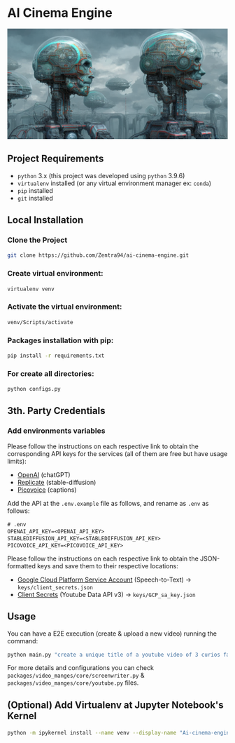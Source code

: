 # AI Cinema Engine

![Futuristic Cinema by Stable Diffusion](statics/images/logo.png)

## Project Requirements

- `python` 3.x (this project was developed using `python` 3.9.6)
- `virtualenv` installed (or any virtual environment manager ex: `conda`) 
- `pip` installed
- `git` installed

## Local Installation

### Clone the Project
```bash
git clone https://github.com/Zentra94/ai-cinema-engine.git
```

### Create virtual environment:
```bash
virtualenv venv
```
### Activate the virtual environment:
```bash
venv/Scripts/activate
```
### Packages installation with pip:
```bash
pip install -r requirements.txt
```
### For create all directories:
```bash
python configs.py
```

## 3th. Party Credentials

### Add environments variables

Please follow the instructions on each respective link to obtain the corresponding API 
keys for the services (all of them are free but have usage limits):

- [OpenAI](https://help.openai.com/en/articles/4936850-where-do-i-find-my-secret-api-key) (chatGPT)
- [Replicate](https://replicate.com/docs/get-started/python) (stable-diffusion) 
- [Picovoice](https://github.com/Picovoice/picovoice/tree/master/sdk/python) (captions)

Add the API at the `.env.example` file as follows, and rename as `.env` as follows:
```text
# .env
OPENAI_API_KEY=<OPENAI_API_KEY>
STABLEDIFFUSION_API_KEY=<STABLEDIFFUSION_API_KEY>
PICOVOICE_API_KEY=<PICOVOICE_API_KEY>
```
Please follow the instructions on each respective link to obtain the JSON-formatted 
keys and save them to their respective locations:

- [Google Cloud Platform Service Account](https://cloud.google.com/iam/docs/service-accounts-create) (Speech-to-Text) &rarr;  `keys/client_secrets.json`
- [Client Secrets](https://developers.google.com/youtube/v3/quickstart/python) (Youtube Data API v3) &rarr;  `keys/GCP_sa_key.json`


## Usage

You can have a E2E execution (create & upload a new video) running the command:

```bash
python main.py "create a unique title of a youtube video of 3 curios facts about pandas bears"
```
For more details and configurations you can check `packages/video_manges/core/screenwriter.py` & `packages/video_manges/core/youtube.py` files.



## (Optional) Add Virtualenv at Jupyter Notebook's Kernel

```bash
python -m ipykernel install --name venv --display-name "Ai-cinema-engine-venv"
```
